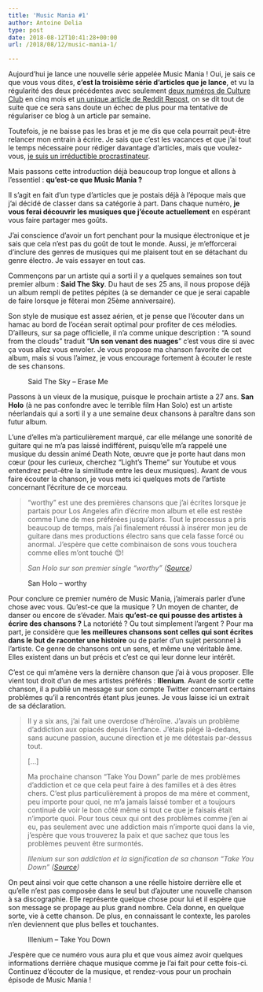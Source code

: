 ```yaml
---
title: 'Music Mania #1'
author: Antoine Delia
type: post
date: 2018-08-12T10:41:28+00:00
url: /2018/08/12/music-mania-1/

---
```

Aujourd&#8217;hui je lance une nouvelle série appelée Music Mania ! Oui, je sais ce que vous vous dites, **c&#8217;est la troisième série d&#8217;articles que je lance**, et vu la régularité des deux précédentes avec seulement [deux numéros de Culture Club][1] en cinq mois et [un unique article de Reddit Repost][2], on se dit tout de suite que ce sera sans doute un échec de plus pour ma tentative de régulariser ce blog à un article par semaine.

Toutefois, je ne baisse pas les bras et je me dis que cela pourrait peut-être relancer mon entrain à écrire. Je sais que c&#8217;est les vacances et que j&#8217;ai tout le temps nécessaire pour rédiger davantage d&#8217;articles, mais que voulez-vous, [je suis un irréductible procrastinateur][3].

Mais passons cette introduction déjà beaucoup trop longue et allons à l&#8217;essentiel : **qu&#8217;est-ce que Music Mania ?**

Il s&#8217;agit en fait d&#8217;un type d&#8217;articles que je postais déjà à l&#8217;époque mais que j&#8217;ai décidé de classer dans sa catégorie à part. Dans chaque numéro, **je vous ferai découvrir les musiques que j&#8217;écoute actuellement** en espérant vous faire partager mes goûts.

J&#8217;ai conscience d&#8217;avoir un fort penchant pour la musique électronique et je sais que cela n&#8217;est pas du goût de tout le monde. Aussi, je m&#8217;efforcerai d&#8217;inclure des genres de musiques qui me plaisent tout en se détachant du genre électro. Je vais essayer en tout cas.

Commençons par un artiste qui a sorti il y a quelques semaines son tout premier album : **Said The Sky**. Du haut de ses 25 ans, il nous propose déjà un album rempli de petites pépites (à se demander ce que je serai capable de faire lorsque je fêterai mon 25ème anniversaire).

Son style de musique est assez aérien, et je pense que l&#8217;écouter dans un hamac au bord de l&#8217;océan serait optimal pour profiter de ces mélodies. D&#8217;ailleurs, sur sa page officielle, il n&#8217;a comme unique description : &#8220;A sound from the clouds&#8221; traduit &#8220;**Un son venant des nuages**&#8221; c&#8217;est vous dire si avec ça vous allez vous envoler. Je vous propose ma chanson favorite de cet album, mais si vous l&#8217;aimez, je vous encourage fortement à écouter le reste de ses chansons.<figure class="wp-block-embed-youtube wp-block-embed is-type-video is-provider-youtube"> 

<span class="embed-youtube" style="text-align:center; display: block;"></span> <figcaption>Said The Sky &#8211; Erase Me</figcaption></figure> 



Passons à un vieux de la musique, puisque le prochain artiste a 27 ans. **San Holo** (à ne pas confondre avec le terrible film Han Solo) est un artiste néerlandais qui a sorti il y a une semaine deux chansons à paraître dans son futur album.

L&#8217;une d&#8217;elles m&#8217;a particulièrement marqué, car elle mélange une sonorité de guitare qui ne m&#8217;a pas laissé indifférent, puisqu&#8217;elle m&#8217;a rappelé une musique du dessin animé Death Note, œuvre que je porte haut dans mon cœur (pour les curieux, cherchez &#8220;Light&#8217;s Theme&#8221; sur Youtube et vous entendrez peut-être la similitude entre les deux musiques). Avant de vous faire écouter la chanson, je vous mets ici quelques mots de l&#8217;artiste concernant l&#8217;écriture de ce morceau.

<blockquote class="wp-block-quote">
  <p>
    &#8220;worthy&#8221; est une des premières chansons que j&#8217;ai écrites lorsque je partais pour Los Angeles afin d&#8217;écrire mon album et elle est restée comme l&#8217;une de mes préférées jusqu&#8217;alors. Tout le processus a pris beaucoup de temps, mais j&#8217;ai finalement réussi à insérer mon jeu de guitare dans mes productions électro sans que cela fasse forcé ou anormal. J&#8217;espère que cette combinaison de sons vous touchera comme elles m&#8217;ont touché 😊!
  </p>
  
  <cite>San Holo sur son premier single &#8220;worthy&#8221; (<a href="https://soundcloud.com/sanholobeats/worthy">Source</a>)</cite>
</blockquote>

<figure class="wp-block-embed-youtube wp-block-embed is-type-video is-provider-youtube"> 

<span class="embed-youtube" style="text-align:center; display: block;"></span> <figcaption>San Holo &#8211; worthy</figcaption></figure> 

Pour conclure ce premier numéro de Music Mania, j&#8217;aimerais parler d&#8217;une chose avec vous. Qu&#8217;est-ce que la musique ? Un moyen de chanter, de danser ou encore de s&#8217;évader. Mais **qu&#8217;est-ce qui pousse des artistes à écrire des chansons ?** La notoriété ? Ou tout simplement l&#8217;argent ? Pour ma part, je considère que **les meilleures chansons sont celles qui sont écrites dans le but de raconter une histoire** ou de parler d&#8217;un sujet personnel à l&#8217;artiste. Ce genre de chansons ont un sens, et même une véritable âme. Elles existent dans un but précis et c&#8217;est ce qui leur donne leur intérêt.

C&#8217;est ce qui m&#8217;amène vers la dernière chanson que j&#8217;ai à vous proposer. Elle vient tout droit d&#8217;un de mes artistes préférés : **Illenium**. Avant de sortir cette chanson, il a publié un message sur son compte Twitter concernant certains problèmes qu&#8217;il a rencontrés étant plus jeunes. Je vous laisse ici un extrait de sa déclaration.

<blockquote class="wp-block-quote">
  <p>
    Il y a six ans, j&#8217;ai fait une overdose d&#8217;héroïne. J&#8217;avais un problème d&#8217;addiction aux opiacés depuis l&#8217;enfance. J&#8217;étais piégé là-dedans, sans aucune passion, aucune direction et je me détestais par-dessus tout.
  </p>[&#8230;]
  
  <p>
    Ma prochaine chanson &#8220;Take You Down&#8221; parle de mes problèmes d&#8217;addiction et ce que cela peut faire à des familles et à des êtres chers. C&#8217;est plus particulièrement à propos de ma mère et comment, peu importe pour quoi, ne m&#8217;a jamais laissé tomber et a toujours continué de voir le bon côté même si tout ce que je faisais était n&#8217;importe quoi. Pour tous ceux qui ont des problèmes comme j&#8217;en ai eu, pas seulement avec une addiction mais n&#8217;importe quoi dans la vie, j&#8217;espère que vous trouverez la paix et que sachez que tous les problèmes peuvent être surmontés.
  </p>
  
  <cite>Illenium sur son addiction et la signification de sa chanson &#8220;Take You Down&#8221; (<a href="https://twitter.com/ILLENIUMMUSIC/status/1024375729683804160">Source</a>)</cite>
</blockquote>

On peut ainsi voir que cette chanson a une réelle histoire derrière elle et qu&#8217;elle n&#8217;est pas composée dans le seul but d&#8217;ajouter une nouvelle chanson à sa discographie. Elle représente quelque chose pour lui et il espère que son message se propage au plus grand nombre. Cela donne, en quelque sorte, vie à cette chanson. De plus, en connaissant le contexte, les paroles n&#8217;en deviennent que plus belles et touchantes.<figure class="wp-block-embed-youtube wp-block-embed is-type-video is-provider-youtube"> 

<span class="embed-youtube" style="text-align:center; display: block;"></span> <figcaption>Illenium &#8211; Take You Down</figcaption></figure> 



J&#8217;espère que ce numéro vous aura plu et que vous aimez avoir quelques informations derrière chaque musique comme je l&#8217;ai fait pour cette fois-ci. Continuez d&#8217;écouter de la musique, et rendez-vous pour un prochain épisode de Music Mania !

 [1]: https://blog.antoinedelia.fr/category/culture-club/
 [2]: https://blog.antoinedelia.fr/2018/04/12/reddit-repost-1-ulysses-bucket-list/
 [3]: https://blog.antoinedelia.fr/2017/02/07/just-do-it/